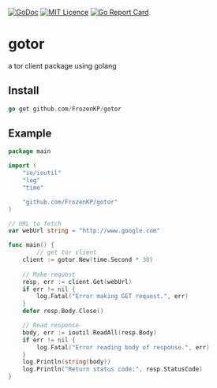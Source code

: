 [![GoDoc](https://godoc.org/github.com/FrozenKP/gotor?status.svg)](https://godoc.org/github.com/FrozenKP/gotor)
[![MIT Licence](https://badges.frapsoft.com/os/mit/mit.svg?v=103)](https://opensource.org/licenses/mit-license.php)
[![Go Report Card](https://goreportcard.com/badge/github.com/FrozenKP/gotor)](https://goreportcard.com/report/github.com/FrozenKP/gotor)

# gotor
a tor client package using golang

## Install
```go
go get github.com/FrozenKP/gotor
```

## Example
```go
package main

import (
	"io/ioutil"
	"log"
	"time"

	"github.com/FrozenKP/gotor"
)

// URL to fetch
var webUrl string = "http://www.google.com"

func main() {
        // get tor client
	client := gotor.New(time.Second * 30)
	
	// Make request
	resp, err := client.Get(webUrl)
	if err != nil {
		log.Fatal("Error making GET request.", err)
	}
	defer resp.Body.Close()

	// Read response
	body, err := ioutil.ReadAll(resp.Body)
	if err != nil {
		log.Fatal("Error reading body of response.", err)
	}
	log.Println(string(body))
	log.Println("Return status code:", resp.StatusCode)
}
```
